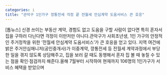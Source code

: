 ```yaml
---
categories: i
title: "관악구 1인가구 깡통전세 걱정 끝 전월세 안심계약 도움서비스 큰 호응"
---
```

[톱뉴스] 신경 쓰이는 부동산 계약, 경험도 없고 도움을 구할 사람이 없다면 특히 혼자서 집을 구하러 다닌다면 걱정이 이만저만 아니다.관악구가 사회초년생, 1인 가구의 안정적인 주거정착을 위한 ‘전월세 안심계약 도움서비스’가 큰 호응을 얻고 있다. 지역 여건에 밝은 주거안심매니저(공인중개사)가 이중계약, 깡통전세 등 전월세 계약과정에서 부당한 일을 겪지 않도록 상담해주고, 집을 보러 갈 때도 동행해서 혼자 집 볼 때 놓칠 수 있는 점을 확인‧점검까지 해준다.올해 7월부터 시작하여 현재까지 106명의 1인가구가 서비스 혜택을 받았으며